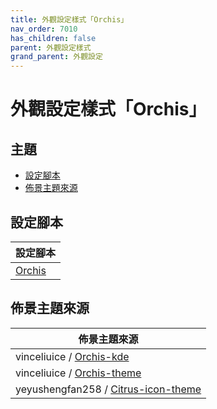 ```yaml
---
title: 外觀設定樣式「Orchis」
nav_order: 7010
has_children: false
parent: 外觀設定樣式
grand_parent: 外觀設定
---
```



# 外觀設定樣式「Orchis」




## 主題

* [設定腳本](#設定腳本)
* [佈景主題來源](#佈景主題來源)




## 設定腳本

| 設定腳本 |
| ------- |
| [Orchis](https://github.com/samwhelp/lingmo-adjustment/tree/main/prototype/main/style-config/switch/Orchis) |




## 佈景主題來源

| 佈景主題來源 |
| ---------- |
| vinceliuice / [Orchis-kde](https://github.com/vinceliuice/Orchis-kde) |
| vinceliuice / [Orchis-theme](https://github.com/vinceliuice/Orchis-theme) |
| yeyushengfan258 / [Citrus-icon-theme](https://github.com/yeyushengfan258/Citrus-icon-theme) |
